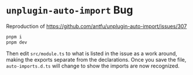 # `unplugin-auto-import` Bug

Reproduction of https://github.com/antfu/unplugin-auto-import/issues/307

```sh
pnpm i
pnpm dev
```

Then edit `src/module.ts` to what is listed in the issue as a work around, making the exports separate from the declarations. Once you save the file, `auto-imports.d.ts` will change to show the imports are now recognized.
